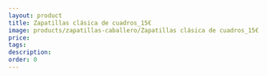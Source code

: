 ```yaml
---
layout: product
title: Zapatillas clásica de cuadros_15€
image: products/zapatillas-caballero/Zapatillas clásica de cuadros_15€.jpeg
price: 
tags: 
description: 
order: 0
---
```

